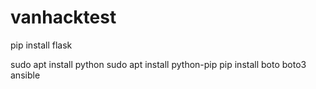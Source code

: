 # vanhacktest

pip install flask

sudo apt install python
sudo apt install python-pip
pip install boto boto3 ansible